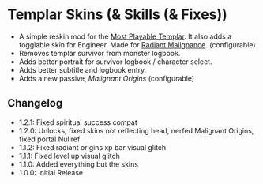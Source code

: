 # Templar Skins (& Skills (& Fixes))
- A simple reskin mod for the [Most Playable Templar](https://thunderstore.io/package/TemplarBoyz/PlayableTemplar/). It also adds a togglable skin for Engineer. Made for [Radiant Malignance](https://thunderstore.io/package/prodzpod/Radiant_Malignance/). (configurable)
- Removes templar survivor from monster logbook.
- Adds better portrait for survivor logbook / character select.
- Adds better subtitle and logbook entry.
- Adds a new passive, *Malignant Origins* (configurable)
## Changelog
- 1.2.1: Fixed spiritual success compat
- 1.2.0: Unlocks, fixed skins not reflecting head, nerfed Malignant Origins, fixed portal Nullref
- 1.1.2: Fixed radiant origins xp bar visual glitch
- 1.1.1: Fixed level up visual glitch
- 1.1.0: Added everything but the skins
- 1.0.0: Initial Release